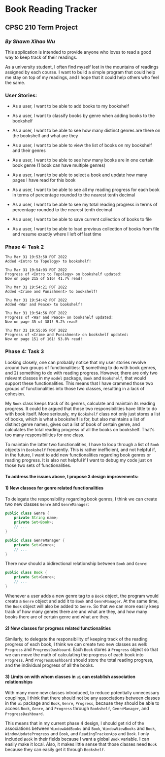 # Book Reading Tracker
## CPSC 210 Term Project
### *By Shawn Xihao Wu*


This application is intended to provide anyone who loves to read a good way 
to keep track of their readings.

As a university student, I often find myself lost in 
the mountains of readings assigned by each course. I want to build a simple program 
that could help me stay on top of my readings, and I hope that it could 
help others who feel the same.


### User Stories:

- As a user, I want to be able to add books to my bookshelf
- As a user, I want to classify books by genre when adding books to the bookshelf


- As a user, I want to be able to see how many distinct genres are there on the bookshelf and what are they
- As a user, I want to be able to view the list of books on my bookshelf and their genres
- As a user, I want to be able to see how many books are in one certain book genre (1 book can have multiple genres)


- As a user, I want to be able to select a book and update how many pages I have read for this book


- As a user, I want to be able to see all my reading progress for each book in terms of percentage rounded to the nearest tenth decimal
- As a user, I want to be able to see my total reading progress in terms of percentage rounded to the nearest tenth decimal

- As a user, I want to be able to save current collection of books to file
- As a user, I want to be able to load previous collection of books from file and resume exactly where I left off last time

### Phase 4: Task 2

```
Thu Mar 31 19:53:50 PDT 2022
Added <Intro to Topology> to bookshelf!

Thu Mar 31 19:54:03 PDT 2022
Progress of <Intro to Topology> on bookshelf updated: 
Now on page 215 of 516! 41.7% read!

Thu Mar 31 19:54:21 PDT 2022
Added <Crime and Punishment> to bookshelf!

Thu Mar 31 19:54:42 PDT 2022
Added <War and Peace> to bookshelf!

Thu Mar 31 19:54:56 PDT 2022
Progress of <War and Peace> on bookshelf updated:
Now on page 35 of 381! 9.2% read!

Thu Mar 31 19:55:05 PDT 2022
Progress of <Crime and Punishment> on bookshelf updated: 
Now on page 151 of 161! 93.8% read!
```
### Phase 4: Task 3

Looking closely, one can probably notice that my user stories revolve around 
two groups of functionalities: 1) something to do with book genres, and 2) something to do with reading progress.
However, there are only two relevant classes in my `model` package, `Book` and `Bookshelf`, that would support these functionalities.
This means that I have crammed those two groups of functionalities into those two classes, resulting in a lack of cohesion.

My `Book` class keeps track of its genres, calculate and maintain its reading progress. 
It could be argued that those two responsibilities have little to do with book itself. 
More seriously, my `Bookshelf` class not only just stores a list of books, which is what a bookshelf is for, 
but also maintains a list of distinct genre names, gives out a list of book of certain genre, and calculates the total 
reading progress of all the books on bookshelf. 
That's too many responsibilities for one class.

To maintain the latter two functionalities, I have to loop through a list of `Book` objects in `Bookshelf` frequently.
This is rather inefficient, and not helpful if, in the future, I want to add new functionalities regarding book
genres or reading progress.
It is also not helpful if I want to debug my code just on those two sets of functionalities.

#### To address the issues above, I propose 3 design improvements:

#### 1) New classes for genre related functionalities
To delegate the responsibility regarding book genres, I think we can create two new classes 
`Genre` and `GenreManager`:

```java
public class Genre {
    private String name;
    private Set<Book>;
    // ...
}

public class GenreManager {
    private Set<Genre>;
    // ...
}
```
    
There now should a bidirectional relationship between `Book` and `Genre`:

```java
public class Book {
    private Set<Genre>;
    // ...
}
```
    
Whenever a user adds a new genre tag to a `Book` object, the program would create a `Genre` object and add it to
`Book` and `GenreManager`. At the same time, the `Book` object will also be added to `Genre`. So that we can more easily
keep track of how many genres there are and what are they, and how many books there are of certain genre and what are they.

#### 2) New classes for progress related functionalities
Similarly, to delegate the responsibility of keeping track of the reading progress of each book, I think we can create 
two new classes as well: `Progress` and `ProgressDashboard`. Each `Book` stores a `Progress` object so that we can move 
the math of calculating the progress of each book into `Progress`. And `ProgressDashboard` should store the total reading
progress, and the individual progress of all the books.

#### 3) Limits on with whom classes in `ui` can establish association relationships
With many more new classes introduced, to reduce potentially unnecessary couplings, 
I think that there should not be any associations between classes in the `ui` 
package and `Book`, `Genre`, `Progress`, because they should be able to access `Book`, `Genre`, and `Progress` through 
`Bookshelf`, `GenreManager`, and `ProgressDashboard`.

This means that in my current phase 4 design, I should get rid of the associations between `WindowAddBooks` and `Book`, 
`WindowViewBooks` and `Book`, `WindowUpdateProgress` and `Book`, and `ReadingTrackerApp` and `Book`. I only included 
`Book` in their fields because I want a global `Book` variable. I can easily make it local. 
Also, it makes little sense that those classes need `Book` because they can easily get it through `Bookshelf`. 